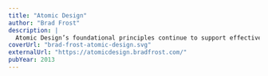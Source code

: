 ```yaml
---
title: "Atomic Design"
author: "Brad Frost"
description: |
  Atomic Design’s foundational principles continue to support effective UI development. By providing a systematic framework, Atomic Design enables teams to create consistent, scalable interfaces and fosters collaboration between designers and developers.
coverUrl: "brad-frost-atomic-design.svg"
externalUrl: "https://atomicdesign.bradfrost.com/"
pubYear: 2013
---
```

